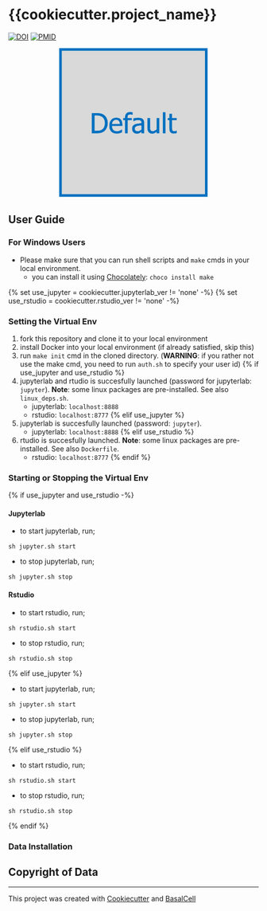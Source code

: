 # {{cookiecutter.project_name}}
[![DOI](https://img.shields.io/badge/DOI-wip-blue.svg?longCache=true)]()
[![PMID](https://img.shields.io/badge/PMID-wip-orange.svg?longCache=true)]()
<div align="center">
<img src="./logos/default.png" alt="graphical abstract" width="300" height="300" title="graphical abstract">
</div>

## User Guide
### For Windows Users
- Please make sure that you can run shell scripts and `make` cmds in your local environment.
    - you can install it using [Chocolately](https://chocolatey.org/): `choco install make`

{% set use_jupyter = cookiecutter.jupyterlab_ver != 'none' -%}
{% set use_rstudio = cookiecutter.rstudio_ver != 'none' -%}
### Setting the Virtual Env
1. fork this repository and clone it to your local environment
2. install Docker into your local environment (if already satisfied, skip this)
3. run `make init` cmd in the cloned directory. (**WARNING**: if you rather not use the make cmd, you need to run `auth.sh` to specify your user id)
{% if use_jupyter and use_rstudio %}
4. jupyterlab and rtudio is succesfully launched (password for jupyterlab: `jupyter`). **Note**: some linux packages are pre-installed. See also `linux_deps.sh`.
    - jupyterlab: `localhost:8888`
    - rstudio: `localhost:8777`
{% elif use_jupyter %}
4. jupyterlab is succesfully launched (password: `jupyter`).
    - jupyterlab: `localhost:8888`
{% elif use_rstudio %}
4. rtudio is succesfully launched. **Note**: some linux packages are pre-installed. See also `Dockerfile`.
    - rstudio: `localhost:8777`
{% endif %}
### Starting or Stopping the Virtual Env
{% if use_jupyter and use_rstudio -%}
#### Jupyterlab
- to start jupyterlab, run;
```
sh jupyter.sh start
```
- to stop jupyterlab, run;
```
sh jupyter.sh stop
```
#### Rstudio
- to start rstudio, run;
```
sh rstudio.sh start
```
- to stop rstudio, run;
```
sh rstudio.sh stop
```
{% elif use_jupyter %}
- to start jupyterlab, run;
```
sh jupyter.sh start
```
- to stop jupyterlab, run;
```
sh jupyter.sh stop
```
{% elif use_rstudio %}
- to start rstudio, run;
```
sh rstudio.sh start
```
- to stop rstudio, run;
```
sh rstudio.sh stop
```
{% endif %}

### Data Installation

## Copyright of Data

---
This project was created with [Cookiecutter](https://github.com/cookiecutter/cookiecutter) and [BasalCell](https://github.com/yo-aka-gene/BasalCell)
